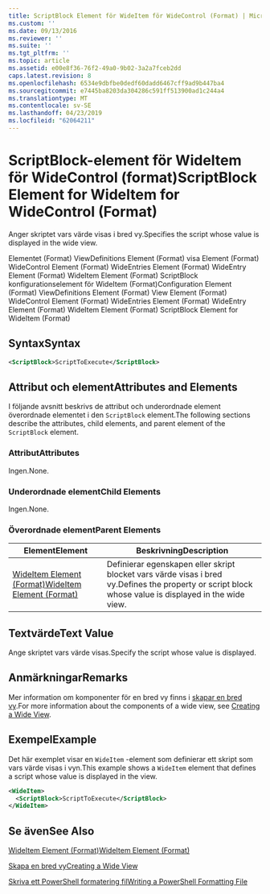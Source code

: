 ```yaml
---
title: ScriptBlock Element för WideItem för WideControl (Format) | Microsoft Docs
ms.custom: ''
ms.date: 09/13/2016
ms.reviewer: ''
ms.suite: ''
ms.tgt_pltfrm: ''
ms.topic: article
ms.assetid: e00e8f36-76f2-49a0-9b02-3a2a7fceb2dd
caps.latest.revision: 8
ms.openlocfilehash: 6534e9dbfbe0dedf60dadd6467cff9ad9b447ba4
ms.sourcegitcommit: e7445ba8203da304286c591ff513900ad1c244a4
ms.translationtype: MT
ms.contentlocale: sv-SE
ms.lasthandoff: 04/23/2019
ms.locfileid: "62064211"
---
```

# <a name="scriptblock-element-for-wideitem-for-widecontrol-format"></a><span data-ttu-id="4085b-102">ScriptBlock-element för WideItem för WideControl (format)</span><span class="sxs-lookup"><span data-stu-id="4085b-102">ScriptBlock Element for WideItem for WideControl (Format)</span></span>

<span data-ttu-id="4085b-103">Anger skriptet vars värde visas i bred vy.</span><span class="sxs-lookup"><span data-stu-id="4085b-103">Specifies the script whose value is displayed in the wide view.</span></span>

<span data-ttu-id="4085b-104">Elementet (Format) ViewDefinitions Element (Format) visa Element (Format) WideControl Element (Format) WideEntries Element (Format) WideEntry Element (Format) WideItem Element (Format) ScriptBlock konfigurationselement för WideItem (Format)</span><span class="sxs-lookup"><span data-stu-id="4085b-104">Configuration Element (Format) ViewDefinitions Element (Format) View Element (Format) WideControl Element (Format) WideEntries Element (Format) WideEntry Element (Format) WideItem Element (Format) ScriptBlock Element for WideItem (Format)</span></span>

## <a name="syntax"></a><span data-ttu-id="4085b-105">Syntax</span><span class="sxs-lookup"><span data-stu-id="4085b-105">Syntax</span></span>

```xml
<ScriptBlock>ScriptToExecute</ScriptBlock>
```

## <a name="attributes-and-elements"></a><span data-ttu-id="4085b-106">Attribut och element</span><span class="sxs-lookup"><span data-stu-id="4085b-106">Attributes and Elements</span></span>

<span data-ttu-id="4085b-107">I följande avsnitt beskrivs de attribut och underordnade element överordnade elementet i den `ScriptBlock` element.</span><span class="sxs-lookup"><span data-stu-id="4085b-107">The following sections describe the attributes, child elements, and parent element of the `ScriptBlock` element.</span></span>

### <a name="attributes"></a><span data-ttu-id="4085b-108">Attribut</span><span class="sxs-lookup"><span data-stu-id="4085b-108">Attributes</span></span>

<span data-ttu-id="4085b-109">Ingen.</span><span class="sxs-lookup"><span data-stu-id="4085b-109">None.</span></span>

### <a name="child-elements"></a><span data-ttu-id="4085b-110">Underordnade element</span><span class="sxs-lookup"><span data-stu-id="4085b-110">Child Elements</span></span>

<span data-ttu-id="4085b-111">Ingen.</span><span class="sxs-lookup"><span data-stu-id="4085b-111">None.</span></span>

### <a name="parent-elements"></a><span data-ttu-id="4085b-112">Överordnade element</span><span class="sxs-lookup"><span data-stu-id="4085b-112">Parent Elements</span></span>

|<span data-ttu-id="4085b-113">Element</span><span class="sxs-lookup"><span data-stu-id="4085b-113">Element</span></span>|<span data-ttu-id="4085b-114">Beskrivning</span><span class="sxs-lookup"><span data-stu-id="4085b-114">Description</span></span>|
|-------------|-----------------|
|[<span data-ttu-id="4085b-115">WideItem Element (Format)</span><span class="sxs-lookup"><span data-stu-id="4085b-115">WideItem Element (Format)</span></span>](./wideitem-element-for-widecontrol-format.md)|<span data-ttu-id="4085b-116">Definierar egenskapen eller skript blocket vars värde visas i bred vy.</span><span class="sxs-lookup"><span data-stu-id="4085b-116">Defines the property or script block whose value is displayed in the wide view.</span></span>|

## <a name="text-value"></a><span data-ttu-id="4085b-117">Textvärde</span><span class="sxs-lookup"><span data-stu-id="4085b-117">Text Value</span></span>

<span data-ttu-id="4085b-118">Ange skriptet vars värde visas.</span><span class="sxs-lookup"><span data-stu-id="4085b-118">Specify the script whose value is displayed.</span></span>

## <a name="remarks"></a><span data-ttu-id="4085b-119">Anmärkningar</span><span class="sxs-lookup"><span data-stu-id="4085b-119">Remarks</span></span>

<span data-ttu-id="4085b-120">Mer information om komponenter för en bred vy finns i [skapar en bred vy](./creating-a-wide-view.md).</span><span class="sxs-lookup"><span data-stu-id="4085b-120">For more information about the components of a wide view, see [Creating a Wide View](./creating-a-wide-view.md).</span></span>

## <a name="example"></a><span data-ttu-id="4085b-121">Exempel</span><span class="sxs-lookup"><span data-stu-id="4085b-121">Example</span></span>

<span data-ttu-id="4085b-122">Det här exemplet visar en `WideItem` -element som definierar ett skript som vars värde visas i vyn.</span><span class="sxs-lookup"><span data-stu-id="4085b-122">This example shows a `WideItem` element that defines a script whose value is displayed in the view.</span></span>

```xml
<WideItem>
  <ScriptBlock>ScriptToExecute</ScriptBlock>
</WideItem>
```

## <a name="see-also"></a><span data-ttu-id="4085b-123">Se även</span><span class="sxs-lookup"><span data-stu-id="4085b-123">See Also</span></span>

[<span data-ttu-id="4085b-124">WideItem Element (Format)</span><span class="sxs-lookup"><span data-stu-id="4085b-124">WideItem Element (Format)</span></span>](./wideitem-element-for-widecontrol-format.md)

[<span data-ttu-id="4085b-125">Skapa en bred vy</span><span class="sxs-lookup"><span data-stu-id="4085b-125">Creating a Wide View</span></span>](./creating-a-wide-view.md)

[<span data-ttu-id="4085b-126">Skriva ett PowerShell formatering fil</span><span class="sxs-lookup"><span data-stu-id="4085b-126">Writing a PowerShell Formatting File</span></span>](./writing-a-powershell-formatting-file.md)

